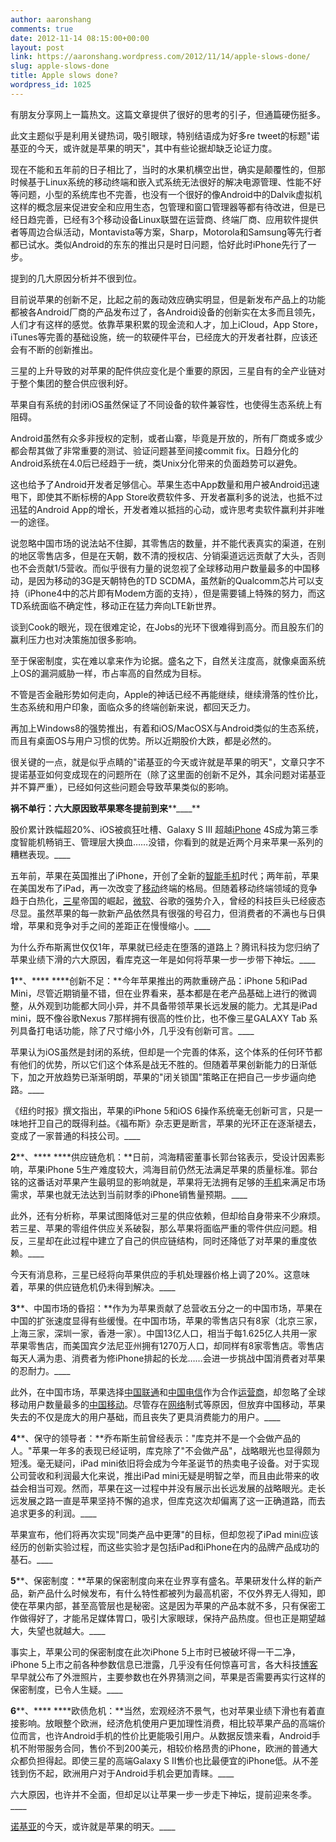 ```yaml
---
author: aaronshang
comments: true
date: 2012-11-14 08:15:00+00:00
layout: post
link: https://aaronshang.wordpress.com/2012/11/14/apple-slows-done/
slug: apple-slows-done
title: Apple slows done?
wordpress_id: 1025
---
```


有朋友分享网上一篇热文。这篇文章提供了很好的思考的引子，但通篇硬伤挺多。  
  
此文主题似乎是利用关键热词，吸引眼球，特别结语成为好多re tweet的标题"诺基亚的今天，或许就是苹果的明天"，其中有些论据却缺乏论证力度。  
  
现在不能和五年前的日子相比了，当时的水果机横空出世，确实是颠覆性的，但那时候基于Linux系统的移动终端和嵌入式系统无法很好的解决电源管理、性能不好等问题，小型的系统库也不完善，也没有一个很好的像Android中的Dalvik虚拟机这样的概念层来促进安全和应用生态，包管理和窗口管理器等都有待改进，但是已经日趋完善，已经有3个移动设备Linux联盟在运营商、终端厂商、应用软件提供者等周边合纵活动，Montavista等方案，Sharp，Motorola和Samsung等先行者都已试水。类似Android的东东的推出只是时日问题，恰好此时iPhone先行了一步。  
  
提到的几大原因分析并不很到位。  
  
目前说苹果的创新不足，比起之前的轰动效应确实明显，但是新发布产品上的功能都被各Android厂商的产品发布过了，各Android设备的创新实在太多而且领先，人们才有这样的感觉。依靠苹果积累的现金流和人才，加上iCloud，App Store，iTunes等完善的基础设施，统一的软硬件平台，已经庞大的开发者社群，应该还会有不断的创新推出。  
  
三星的上升导致的对苹果的配件供应变化是个重要的原因，三星自有的全产业链对于整个集团的整合供应很利好。  
  
苹果自有系统的封闭iOS虽然保证了不同设备的软件兼容性，也使得生态系统上有阻碍。  
  
Android虽然有众多非授权的定制，或者山寨，毕竟是开放的，所有厂商或多或少都会帮其做了非常重要的测试、验证问题甚至间接commit fix。日趋分化的Android系统在4.0后已经趋于一统，类Unix分化带来的负面趋势可以避免。  
  
这也给予了Android开发者足够信心。苹果生态中App数量和用户被Android迅速甩下，即使其不断标榜的App Store收费软件多、开发者赢利多的说法，也抵不过迅猛的Android App的增长，开发者难以抵挡的心动，或许思考卖软件赢利并非唯一的途径。  
  
说忽略中国市场的说法站不住脚，其零售店的数量，并不能代表真实的渠道，在别的地区零售店多，但是在天朝，数不清的授权店、分销渠道远远贡献了大头，否则也不会贡献1/5营收。而似乎很有力量的说忽视了全球移动用户数量最多的中国移动，是因为移动的3G是天朝特色的TD SCDMA，虽然新的Qualcomm芯片可以支持（iPhone4中的芯片即有Modem方面的支持），但是需要铺上特殊的努力，而这TD系统面临不确定性，移动正在猛力奔向LTE新世界。  
  
谈到Cook的眼光，现在很难定论，在Jobs的光环下很难得到高分。而且股东们的赢利压力也对决策施加很多影响。  
  
至于保密制度，实在难以拿来作为论据。盛名之下，自然关注度高，就像桌面系统上OS的漏洞威胁一样，市占率高的自然成为目标。  
  
不管是否金融形势如何走向，Apple的神话已经不再能继续，继续滑落的性价比，生态系统和用户印象，面临众多的终端创新来说，都回天乏力。  
  
再加上Windows8的强势推出，有着和iOS/MacOSX与Android类似的生态系统，而且有桌面OS与用户习惯的优势。所以近期股价大跌，都是必然的。  
  
很关键的一点，就是似乎点睛的"诺基亚的今天或许就是苹果的明天"，文章只字不提诺基亚如何变成现在的问题所在（除了这里面的创新不足外，其余问题对诺基亚并不算严重），已经如何这些问题会导致苹果类似的影响。  
  


  


  


**祸不单行：六大原因致苹果寒冬提前到来****____**

股价累计跌幅超20%、iOS被疯狂吐槽、Galaxy S Ⅲ 超越[iPhone](http://www.c114.net/keyword/iPhone) 4S成为第三季度智能机畅销王、管理层大换血……没错，你看到的就是近两个月来苹果一系列的糟糕表现。____

五年前，苹果在英国推出了iPhone，开创了全新的[智能手机](http://www.c114.net/keyword/%D6%C7%C4%DC%CA%D6%BB%FA)时代；两年前，苹果在美国发布了iPad，再一次改变了[移动](http://www.c114.net/keyword/%D2%C6%B6%AF)终端的格局。但随着移动终端领域的竞争趋于白热化，[三星](http://www.c114.net/keyword/%C8%FD%D0%C7)帝国的崛起，[微软](http://www.c114.net/keyword/%CE%A2%C8%ED)、谷歌的强势介入，曾经的科技巨头已经疲态尽显。虽然苹果的每一款新产品依然具有很强的号召力，但消费者的不满也与日俱增，苹果和竞争对手之间的差距正在慢慢缩小。____

为什么乔布斯离世仅仅1年，苹果就已经走在堕落的道路上？腾讯科技为您归纳了苹果业绩下滑的六大原因，看库克这一年是如何将苹果一步一步带下神坛。____

**1****、**** ****创新不足：**今年苹果推出的两款重磅产品：iPhone 5和iPad Mini，尽管近期销量不错，但在业界看来，基本都是在老产品基础上进行的微调整，从外观到功能都大同小异，并不具备带领苹果长远发展的能力。尤其是iPad mini，既不像谷歌Nexus 7那样拥有很高的性价比，也不像三星GALAXY Tab 系列具备打电话功能，除了尺寸缩小外，几乎没有创新可言。____

苹果认为iOS虽然是封闭的系统，但却是一个完善的体系，这个体系的任何环节都有他们的优势，所以它们这个体系是战无不胜的。但随着苹果创新能力的日渐低下，加之开放趋势已渐渐明朗，苹果的"闭关锁国"策略正在把自己一步步逼向绝路。____

《纽约时报》撰文指出，苹果的iPhone 5和iOS 6操作系统毫无创新可言，只是一味地扞卫自己的既得利益。《福布斯》杂志更是断言，苹果的光环正在逐渐褪去，变成了一家普通的科技公司。____

**2****、**** ****供应链危机：**日前，鸿海精密董事长郭台铭表示，受设计因素影响，苹果iPhone 5生产难度较大，鸿海目前仍然无法满足苹果的质量标准。郭台铭的这番话对苹果产生最明显的影响就是，苹果将无法拥有足够的[手机](http://www.c114.net/keyword/%CA%D6%BB%FA)来满足市场需求，苹果也就无法达到当前财季的iPhone销售量预期。____

此外，还有分析称，苹果试图降低对三星的供应依赖，但却给自身带来不少麻烦。若三星、苹果的零组件供应关系破裂，那么苹果将面临严重的零件供应问题。相反，三星却在此过程中建立了自己的供应链结构，同时还降低了对苹果的重度依赖。____

今天有消息称，三星已经将向苹果供应的手机处理器价格上调了20%。这意味着，苹果的供应链危机仍未得到解决。____

**3****、中国市场的昏招：**作为为苹果贡献了总营收五分之一的中国市场，苹果在中国的扩张速度显得有些缓慢。在中国市场，苹果的零售店只有8家（北京三家，上海三家，深圳一家，香港一家）。中国13亿人口，相当于每1.625亿人共用一家苹果零售店，而美国宾夕法尼亚州拥有1270万人口，却同样有8家零售店。零售店每天人满为患、消费者为修iPhone排起的长龙……会进一步挑战中国消费者对苹果的忍耐力。____

此外，在中国市场，苹果选择[中国联通](http://www.c114.net/keyword/%D6%D0%B9%FA%C1%AA%CD%A8)和[中国电信](http://www.c114.net/keyword/%D6%D0%B9%FA%B5%E7%D0%C5)作为合作[运营商](http://www.c114.net/keyword/%D4%CB%D3%AA%C9%CC)，却忽略了全球移动用户数量最多的[中国移动](http://www.c114.net/keyword/%D6%D0%B9%FA%D2%C6%B6%AF)。尽管存在[网络](http://www.c114.net/keyword/%CD%F8%C2%E7)制式等原因，但放弃中国移动，苹果失去的不仅是庞大的用户基础，而且丧失了更具消费能力的用户。____

  


**4****、保守的领导者：**乔布斯生前曾经表示："库克并不是一个会做产品的人。"苹果一年多的表现已经证明，库克除了"不会做产品"，战略眼光也显得颇为短浅。毫无疑问，iPad mini依旧将会成为今年圣诞节的热卖电子设备。对于实现公司营收和利润最大化来说，推出iPad mini无疑是明智之举，而且由此带来的收益会相当可观。然而，苹果在这一过程中并没有展示出长远发展的战略眼光。走长远发展之路一直是苹果坚持不懈的追求，但库克这次却偏离了这一正确道路，而去追求更多的利润。____

苹果宣布，他们将再次实现"同类产品中更薄"的目标，但却忽视了iPad mini应该经历的创新实验过程，而这些实验才是包括iPad和iPhone在内的品牌产品成功的基石。____

**5****、保密制度：**苹果的保密制度向来在业界享有盛名。苹果研发什么样的新产品，新产品什么时候发布，有什么特性都被列为最高机密，不仅外界无人得知，即使在苹果内部，甚至高管层也是秘密。这是因为苹果的产品本就不多，只有保密工作做得好了，才能吊足媒体胃口，吸引大家眼球，保持产品热度。但也正是期望越大，失望也就越大。____

事实上，苹果公司的保密制度在此次iPhone 5上市时已被破坏得一干二净，iPhone 5上市之前各种参数信息已泄露，几乎没有任何惊喜可言，各大科技[博客](http://www.c114.net/keyword/%B2%A9%BF%CD)早早就公布了外泄照片，主要参数也在外界猜测之间，苹果是否需要再实行这样的保密制度，已令人生疑。____

  


**6****、**** ****欧债危机：**当然，宏观经济不景气，也对苹果业绩下滑也有着直接影响。放眼整个欧洲，经济危机使用户更加理性消费，相比较苹果产品的高端价位而言，也许Android手机的性价比更能吸引用户。从数据反馈来看，Android手机不附带服务合同，售价不到200美元，相较价格昂贵的iPhone，欧洲的普通大众都负担得起。即使三星的高端Galaxy S II售价也比最便宜的iPhone低。从不差钱到伤不起，欧洲用户对于Android手机会更加青睐。____

六大原因，也许并不全面，但却足以让苹果一步一步走下神坛，提前迎来冬季。____

[诺基亚](http://www.c114.net/keyword/%C5%B5%BB%F9%D1%C7)的今天，或许就是苹果的明天。____

  

